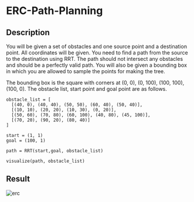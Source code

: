 # ERC-Path-Planning
## Description
You will be given a set of obstacles and one source point and a destination point. All
coordinates will be given. You need to find a path from the source to the destination
using RRT. The path should not intersect any obstacles and should be a perfectly valid
path. You will also be given a bounding box in which you are allowed to sample the
points for making the tree.


The bounding box is the square with corners at (0, 0), (0, 100), (100, 100), (100, 0).
The obstacle list, start point and goal point are as follows.

```
obstacle_list = [
  [(40, 0), (40, 40), (50, 50), (60, 40), (50, 40)],
  [(10, 10), (20, 20), (10, 30), (0, 20)],
  [(50, 60), (70, 80), (60, 100), (40, 80), (45, 100)],
  [(70, 20), (90, 20), (80, 40)]
]

start = (1, 1)
goal = (100, 1)

path = RRT(start,goal, obstacle_list)

visualize(path, obstacle_list)
```

## Result
![erc](https://user-images.githubusercontent.com/45748739/168338388-9830f94b-a97b-4922-b5b9-48befa67d58c.jpg)
